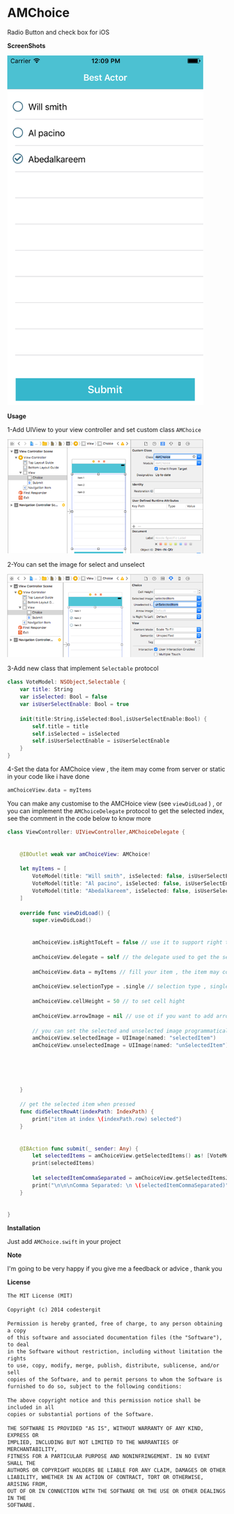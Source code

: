 # AMChoice
Radio Button and check box for iOS 

<b>ScreenShots</b>

<img src="https://raw.githubusercontent.com/Abedalkareem/AMChoice/master/Screen%20Shot.png"  width="450">

<b>Usage</b>

1-Add UIView to your view controller and set custom class ``` AMChoice ``` 

<img src="https://raw.githubusercontent.com/Abedalkareem/AMChoice/master/help1.png"  width="450">

2-You can set the image for select and unselect

<img src="https://raw.githubusercontent.com/Abedalkareem/AMChoice/master/help2.png"  width="450">

3-Add new class that implement ``` Selectable ``` protocol 
```swift
class VoteModel: NSObject,Selectable {
    var title: String
    var isSelected: Bool = false
    var isUserSelectEnable: Bool = true
    
    init(title:String,isSelected:Bool,isUserSelectEnable:Bool) {
        self.title = title
        self.isSelected = isSelected
        self.isUserSelectEnable = isUserSelectEnable
    }
}
```

4-Set the data for AMChoice view , the item may come from server or static in your code like i have done
```swift
amChoiceView.data = myItems 
```


You can make any customise to the AMCHoice view (see ``` viewDidLoad ``` ) , or you can implement the ``` AMChoiceDelegate ``` protocol to get the selected index, see the comment in the code below to know more 
```swift
class ViewController: UIViewController,AMChoiceDelegate {
    
    
    @IBOutlet weak var amChoiceView: AMChoice!

    let myItems = [
        VoteModel(title: "Will smith", isSelected: false, isUserSelectEnable: true),
        VoteModel(title: "Al pacino", isSelected: false, isUserSelectEnable: true),
        VoteModel(title: "Abedalkareem", isSelected: false, isUserSelectEnable: true),
    ]
    
    override func viewDidLoad() {
        super.viewDidLoad()
        
        
        amChoiceView.isRightToLeft = false // use it to support right to left language
        
        amChoiceView.delegate = self // the delegate used to get the selected item when pressed
        
        amChoiceView.data = myItems // fill your item , the item may come from server or static in your code like i have done
        
        amChoiceView.selectionType = .single // selection type , single or multiple
        
        amChoiceView.cellHeight = 50 // to set cell hight
        
        amChoiceView.arrowImage = nil // use ot if you want to add arrow to the cell
        
        // you can set the selected and unselected image programmatically
        amChoiceView.selectedImage = UIImage(named: "selectedItem")
        amChoiceView.unselectedImage = UIImage(named: "unSelectedItem")
        
        
        
        
       
    }
    
    // get the selected item when pressed
    func didSelectRowAt(indexPath: IndexPath) {
        print("item at index \(indexPath.row) selected")
    }

   
    @IBAction func submit(_ sender: Any) {
        let selectedItems = amChoiceView.getSelectedItems() as! [VoteModel] // use getSelectedItems to get all selected item
        print(selectedItems)
        
        let selectedItemCommaSeparated = amChoiceView.getSelectedItemsJoined(separator: ",") // use getSelectedItemsJoined to get all selected item joined with separator (if the selection type multiple)
        print("\n\n\nComma Separated: \n \(selectedItemCommaSeparated)")
    }


}
```

<b>Installation</b>

Just add ```AMChoice.swift``` in your project


<b>Note</b>

I'm going to be very happy if you give me a feedback or advice , thank you

<b>License</b>

```
The MIT License (MIT)

Copyright (c) 2014 codestergit

Permission is hereby granted, free of charge, to any person obtaining a copy
of this software and associated documentation files (the "Software"), to deal
in the Software without restriction, including without limitation the rights
to use, copy, modify, merge, publish, distribute, sublicense, and/or sell
copies of the Software, and to permit persons to whom the Software is
furnished to do so, subject to the following conditions:

The above copyright notice and this permission notice shall be included in all
copies or substantial portions of the Software.

THE SOFTWARE IS PROVIDED "AS IS", WITHOUT WARRANTY OF ANY KIND, EXPRESS OR
IMPLIED, INCLUDING BUT NOT LIMITED TO THE WARRANTIES OF MERCHANTABILITY,
FITNESS FOR A PARTICULAR PURPOSE AND NONINFRINGEMENT. IN NO EVENT SHALL THE
AUTHORS OR COPYRIGHT HOLDERS BE LIABLE FOR ANY CLAIM, DAMAGES OR OTHER
LIABILITY, WHETHER IN AN ACTION OF CONTRACT, TORT OR OTHERWISE, ARISING FROM,
OUT OF OR IN CONNECTION WITH THE SOFTWARE OR THE USE OR OTHER DEALINGS IN THE
SOFTWARE.
```
